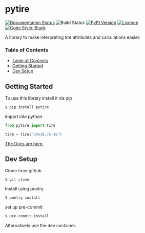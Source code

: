 # pytire
[![Documentation Status](https://readthedocs.org/projects/pytire/badge/?version=latest)](https://pytire.readthedocs.io/en/latest/?badge=latest)
![Build Status](https://img.shields.io/github/workflow/status/girotobial/pytire/test)
[![PyPI Version](https://img.shields.io/pypi/v/pytire)](https://pypi.org/project/pytire/)
[![Licence](https://img.shields.io/github/license/girotobial/pytire)](https://github.com/girotobial/pytire/blob/main/LICENSE)
[![Code Style: Black](https://img.shields.io/badge/code%20style-black-000000.svg)](https://github.com/psf/black)

A library to make interpreting tire attributes and calculations easier.

### Table of Contents
  * [Table of Contents](#table-of-contents)
  * [Getting Started](#getting-started)
  * [Dev Setup](#dev-setup)
## Getting Started
To use this library install it via pip

```sh
$ pip install pytire
```

import into python
```python
from pytire import Tire

tire = Tire("34x10.75-16")
```
[The Docs are here.](https://pytire.readthedocs.io/en/latest/)
## Dev Setup

Clone from github
```
$ git clone 
```

Install using poetry
```sh
$ poetry install
```
set up pre-commit
```sh
$ pre-commit install
```

Alternatively use the dev container.
